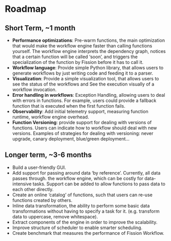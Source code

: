 # Roadmap

## Short Term, ~1 month
- **Performance optimizations**: Pre-warm functions, the main optimization that would make the workflow engine faster than calling functions yourself. 
The workflow engine interprets the dependency graph, notices that a certain function will be called ‘soon’, and triggers the specialization of the function by Fission before it has to call it.
- **Workflow language**: Provide simple Python library, that allows users to generate workflows by just writing code and feeding it to a parser.
- **Visualization**: Provide a simple visualization tool, that allows users to see the status of the workflows and See the execution visually of a workflow invocation.
- **Error handling in workflows**: Exception Handling, allowing users to deal with errors in functions. 
For example, users could provide a fallback function that is executed when the first function fails.
- **Observability**: Add initial telemetry support, measuring function runtime, workflow engine overhead.
- **Function Versioning**: provide support for dealing with versions of functions. Users can indicate how to workflow should deal with new versions. 
Examples of strategies for dealing with versioning: never upgrade, canary deployment, blue/green deployment...

## Longer term, ~3-6 months
- Build a user-friendly GUI.
- Add support for passing around data ‘by reference’. 
Currently, all data passes through. the workflow engine, which can be costly for data-intensive tasks. 
Support can be added to allow functions to pass data to each other directly.
- Create an online ‘catalog’ of functions, such that users can re-use functions created by others.
- Inline data transformation, the ability to perform some basic data transformations without having to specify a task for it. (e.g. transform data to uppercase, remove whitespace).
- Extract components of the engine in order to improve the scalability. 
- Improve structure of scheduler to enable smarter scheduling.
- Create benchmark that measures the performance of Fission Workflow.
